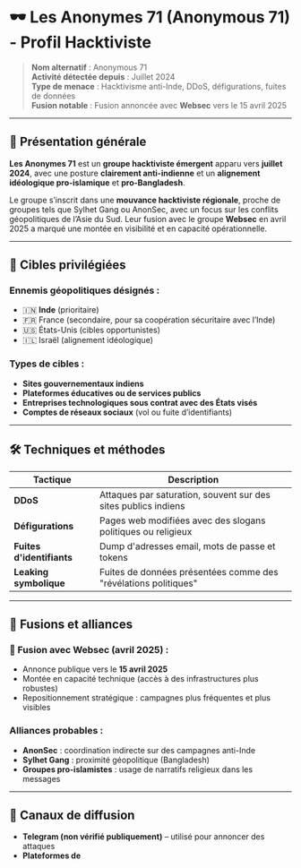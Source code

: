# 🕶️ Les Anonymes 71 (Anonymous 71) - Profil Hacktiviste

> **Nom alternatif** : Anonymous 71  
> **Activité détectée depuis** : Juillet 2024  
> **Type de menace** : Hacktivisme anti-Inde, DDoS, défigurations, fuites de données  
> **Fusion notable** : Fusion annoncée avec **Websec** vers le 15 avril 2025

---

## 🧬 Présentation générale

**Les Anonymes 71** est un **groupe hacktiviste émergent** apparu vers **juillet 2024**, avec une posture **clairement anti-indienne** et un **alignement idéologique pro-islamique** et **pro-Bangladesh**.

Le groupe s’inscrit dans une **mouvance hacktiviste régionale**, proche de groupes tels que Sylhet Gang ou AnonSec, avec un focus sur les conflits géopolitiques de l’Asie du Sud. Leur fusion avec le groupe **Websec** en avril 2025 a marqué une montée en visibilité et en capacité opérationnelle.

---

## 🎯 Cibles privilégiées

### Ennemis géopolitiques désignés :
- 🇮🇳 **Inde** (prioritaire)
- 🇫🇷 France (secondaire, pour sa coopération sécuritaire avec l’Inde)
- 🇺🇸 États-Unis (cibles opportunistes)
- 🇮🇱 Israël (alignement idéologique)

### Types de cibles :
- **Sites gouvernementaux indiens**
- **Plateformes éducatives ou de services publics**
- **Entreprises technologiques sous contrat avec des États visés**
- **Comptes de réseaux sociaux** (vol ou fuite d’identifiants)

---

## 🛠️ Techniques et méthodes

| Tactique           | Description                                                   |
|--------------------|---------------------------------------------------------------|
| **DDoS**           | Attaques par saturation, souvent sur des sites publics indiens |
| **Défigurations**  | Pages web modifiées avec des slogans politiques ou religieux  |
| **Fuites d'identifiants** | Dump d'adresses email, mots de passe et tokens            |
| **Leaking symbolique** | Fuites de données présentées comme des "révélations politiques" |

---

## 🤝 Fusions et alliances

### 🔗 Fusion avec **Websec** (avril 2025) :
- Annonce publique vers le **15 avril 2025**
- Montée en capacité technique (accès à des infrastructures plus robustes)
- Repositionnement stratégique : campagnes plus fréquentes et plus visibles

### Alliances probables :
- **AnonSec** : coordination indirecte sur des campagnes anti-Inde
- **Sylhet Gang** : proximité géopolitique (Bangladesh)
- **Groupes pro-islamistes** : usage de narratifs religieux dans les messages

---

## 📢 Canaux de diffusion

- **Telegram (non vérifié publiquement)** – utilisé pour annoncer des attaques
- **Plateformes de**
